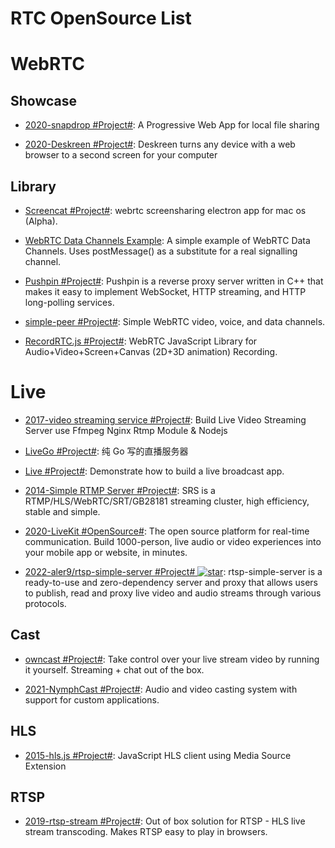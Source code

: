 # RTC OpenSource List

# WebRTC

## Showcase

- [2020-snapdrop #Project#](https://github.com/RobinLinus/snapdrop): A Progressive Web App for local file sharing

- [2020-Deskreen #Project#](https://github.com/pavlobu/deskreen): Deskreen turns any device with a web browser to a second screen for your computer

## Library

- [Screencat #Project#](https://github.com/maxogden/screencat): webrtc screensharing electron app for mac os (Alpha).

- [WebRTC Data Channels Example](https://parg.co/UsK): A simple example of WebRTC Data Channels. Uses postMessage() as a substitute for a real signalling channel.

- [Pushpin #Project#](https://github.com/fanout/pushpin): Pushpin is a reverse proxy server written in C++ that makes it easy to implement WebSocket, HTTP streaming, and HTTP long-polling services.

- [simple-peer #Project#](https://github.com/feross/simple-peer): Simple WebRTC video, voice, and data channels.

- [RecordRTC.js #Project#](https://recordrtc.org): WebRTC JavaScript Library for Audio+Video+Screen+Canvas (2D+3D animation) Recording.

# Live

- [2017-video streaming service #Project#](https://github.com/tabvn/video-streaming-service): Build Live Video Streaming Server use Ffmpeg Nginx Rtmp Module & Nodejs

- [LiveGo #Project#](https://github.com/gwuhaolin/livego): 纯 Go 写的直播服务器

- [Live #Project#](https://github.com/ltebean/Live): Demonstrate how to build a live broadcast app.

- [2014-Simple RTMP Server #Project#](https://github.com/ossrs/srs): SRS is a RTMP/HLS/WebRTC/SRT/GB28181 streaming cluster, high efficiency, stable and simple.

- [2020-LiveKit #OpenSource#](https://livekit.io/): The open source platform for real-time communication. Build 1000-person, live audio or video experiences into your mobile app or website, in minutes.

- [2022-aler9/rtsp-simple-server #Project# ![star](https://img.shields.io/github/stars/aler9/rtsp-simple-server)](https://github.com/aler9/rtsp-simple-server): rtsp-simple-server is a ready-to-use and zero-dependency server and proxy that allows users to publish, read and proxy live video and audio streams through various protocols.

## Cast

- [owncast #Project#](https://github.com/owncast/owncast): Take control over your live stream video by running it yourself. Streaming + chat out of the box.

- [2021-NymphCast #Project#](https://github.com/MayaPosch/NymphCast): Audio and video casting system with support for custom applications.

## HLS

- [2015-hls.js #Project#](https://github.com/video-dev/hls.js/): JavaScript HLS client using Media Source Extension

## RTSP

- [2019-rtsp-stream #Project#](https://github.com/Roverr/rtsp-stream): Out of box solution for RTSP - HLS live stream transcoding. Makes RTSP easy to play in browsers.
